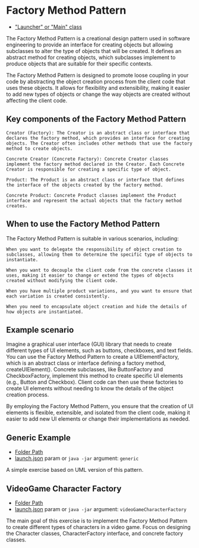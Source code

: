 # Factory Method Pattern

- ["Launcher" or "Main" class](./src/main/java/it/gb/FactoryMethodPattern.java)

The Factory Method Pattern is a creational design pattern used in software engineering to provide an interface for creating objects but allowing subclasses to alter the type of objects that will be created. It defines an abstract method for creating objects, which subclasses implement to produce objects that are suitable for their specific contexts.

The Factory Method Pattern is designed to promote loose coupling in your code by abstracting the object creation process from the client code that uses these objects. It allows for flexibility and extensibility, making it easier to add new types of objects or change the way objects are created without affecting the client code.

## Key components of the Factory Method Pattern

    Creator (Factory): The Creator is an abstract class or interface that declares the factory method, which provides an interface for creating objects. The Creator often includes other methods that use the factory method to create objects.

    Concrete Creator (Concrete Factory): Concrete Creator classes implement the factory method declared in the Creator. Each Concrete Creator is responsible for creating a specific type of object.

    Product: The Product is an abstract class or interface that defines the interface of the objects created by the factory method.

    Concrete Product: Concrete Product classes implement the Product interface and represent the actual objects that the factory method creates.

## When to use the Factory Method Pattern

The Factory Method Pattern is suitable in various scenarios, including:

    When you want to delegate the responsibility of object creation to subclasses, allowing them to determine the specific type of objects to instantiate.

    When you want to decouple the client code from the concrete classes it uses, making it easier to change or extend the types of objects created without modifying the client code.

    When you have multiple product variations, and you want to ensure that each variation is created consistently.

    When you need to encapsulate object creation and hide the details of how objects are instantiated.

## Example scenario

Imagine a graphical user interface (GUI) library that needs to create different types of UI elements, such as buttons, checkboxes, and text fields. You can use the Factory Method Pattern to create a UIElementFactory, which is an abstract class or interface defining a factory method, createUIElement(). Concrete subclasses, like ButtonFactory and CheckboxFactory, implement this method to create specific UI elements (e.g., Button and Checkbox). Client code can then use these factories to create UI elements without needing to know the details of the object creation process.

By employing the Factory Method Pattern, you ensure that the creation of UI elements is flexible, extensible, and isolated from the client code, making it easier to add new UI elements or change their implementations as needed.

## Generic Example

- [Folder Path](./src/main/java/it/gb/generic)
- [launch.json](../../.vscode/launch.json) param or `java -jar` argument: `generic`

A simple exercise based on UML version of this pattern.

## VideoGame Character Factory

- [Folder Path](./src/main/java/it/gb/videoGameCharacterFactory)
- [launch.json](../../.vscode/launch.json) param or `java -jar` argument: `videoGameCharacterFactory`

The main goal of this exercise is to implement the Factory Method Pattern to create different types of characters in a video game. Focus on designing the Character classes, CharacterFactory interface, and concrete factory classes.
